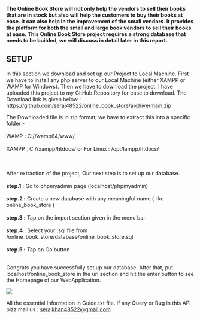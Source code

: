 **The Online Book Store will not only help the vendors to sell their books that are in stock but also will help the customers to buy their books at ease. It can also help in the improvement of the small vendors. It provides the platform for both the small and large book vendors to sell their books at ease. This Online Book Store project requires a strong database that needs to be builded, we will discuss in detail later in this report.**

## SETUP
In this section we download and set up our Project to Local Machine. First we have to install any php server to our Local Machine (either XAMPP or WAMP for Windows). Then we have to download the project. I have uploaded this project to my GitHub Repository for ease to download. The Download link is given below : 
https://github.com/seraj48522/online_book_store/archive/main.zip

The Downloaded file is in zip format, we have to extract this into a specific folder -<br><br>
WAMP : C://wamp64/www/ 		<br><br>
XAMPP : C://xampp/htdocs/ or For Linux : /opt/lampp/htdocs/<br><br><br>


After extraction of the project, Our next step is to set up our database. <br><br>
	**step.1 :** Go to phpmyadmin page (localhost/phpmyadmin)<br><br>
**step.2 :** Create a new database with any meaningful name ( like 
    online_book_store )<br><br>
	**step.3 :** Tap on the import section given in the menu bar.<br><br>
	**step.4 :** Select your .sql file from
    /online_book_store/database/online_book_store.sql<br><br>
	**step.5 :** Tap on Go button<br><br>
  
  Congrats you have successfully set up our database. After that, put localhost/online_book_store in the url section and hit the enter button to see the Homepage of our WebApplication.

<img src="https://i.ibb.co/6m7STpP/Screenshot-111.png" />

All the essential Information in Guide.txt file. If any Query or Bug in this API plzz mail us : serajkhan48522@gmail.com
